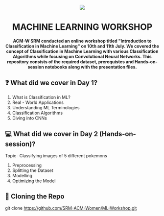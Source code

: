 <p align="center">
	<img src="https://user-images.githubusercontent.com/59959296/126070662-f000ebdc-22b7-45d8-a365-1e7d572a444e.jpg" />
<h1 align="center">  MACHINE LEARNING WORKSHOP  </h1>
	<h4 align="center">  ACM-W SRM conducted an online workshop titled "Introduction to Classification in Machine Learning" on 10th and 11th July.
We covered the concept of Classification in Machine Learning with various Classification Algorithms while focusing on Convolutional Neural Networks. 
This repository consists of the required dataset, prerequistes and Hands-on-session notebooks along with the presentation files. <h4>
</p>


## :question: What did we cover in Day 1?

1. What is Classification in ML?
2. Real - World Applications
3. Understanding ML Terminologies
4. Classification Algorithms
5. Diving into CNNs

## 💻 What did we cover in Day 2 (Hands-on-session)?

Topic- Classifying images of 5 different pokemons
  
1. Preprocessing
2. Splitting the Dataset
3. Modelling
4. Optimizing the Model
	
## :pushpin: Cloning the Repo

git clone https://github.com/SRM-ACM-Women/ML-Workshop.git



  
